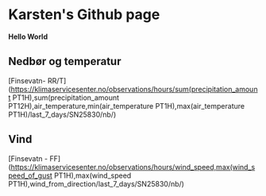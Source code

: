 # Karsten's Github page

**Hello World**

## Nedbør og temperatur
[Finsevatn- RR/T](https://klimaservicesenter.no/observations/hours/sum(precipitation_amount PT1H),sum(precipitation_amount PT12H),air_temperature,min(air_temperature PT1H),max(air_temperature PT1H)/last_7_days/SN25830/nb/)

## Vind
[Finsevatn - FF](https://klimaservicesenter.no/observations/hours/wind_speed,max(wind_speed_of_gust PT1H),max(wind_speed PT1H),wind_from_direction/last_7_days/SN25830/nb/)

